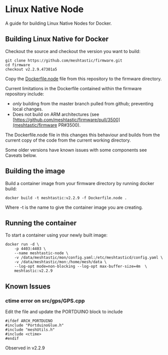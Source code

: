 # Linux Native Node

A guide for building Linux Native Nodes for Docker.


## Building Linux Native for Docker

Checkout the source and checkout the version you want to build:

```
git clone https://github.com/meshtastic/firmware.git
cd firmware
checkout v2.2.9.47301a5
```

Copy the [Dockerfile.node](Dockerfile.node) file from this repository to the firmware directory.

Current limitations in the Dockerfile contained within the firmware repository include:

* *only* building from the master branch pulled from github;  preventing local changes.
* Does not build on ARM architectures (see [https://github.com/meshtastic/firmware/pull/3500](meshtastic/firmware PR#3500).

The Dockerfile.node file in this changes this behaviour and builds from the current copy of the
code from the current working directory.

Some older versions have known issues with some components see Caveats below.

## Building the image

Build a container image from your firmware directory by running docker build:

```
docker build -t meshtastic:v2.2.9 -f Dockerfile.node .
```

Where -t is the name to give the container image you are creating.

## Running the container

To start a container using your newly built image:

```
docker run -d \
    -p 4403:4403 \
    --name meshtastic-node \
    -v /data/meshtastic/mon/config.yaml:/etc/meshtasticd/config.yaml \
    -v /data/meshtastic/mon:/home/mesh/data \
    --log-opt mode=non-blocking --log-opt max-buffer-size=4m  \
    meshtastic:v2.2.9
```


## Known Issues

### ctime error on src/gps/GPS.cpp

Edit the file and update the PORTDUINO block to include <ctime>

```
#ifdef ARCH_PORTDUINO
#include "PortduinoGlue.h"
#include "meshUtils.h"
#include <ctime>
#endif
```

Observed in v2.2.9

